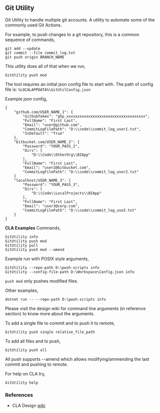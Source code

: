 ## Git Utility
Git Utility to handle multiple git accounts.
A utility to automate some of the commonly used Git Actions.

For example, to push changes to a git repository, this is a common sequence of commands,

    git add --update
    git commit --file commit_log.txt
    git push origin BRANCH_NAME

This utility does all of that when we run,

    GitUtility push mod

The tool requires an initial json config file to start with. The path of config file is:
`%LOCALAPPDATA%\GitUtilConfig.json`

Example json config,

    {
        "github.com/USER_NAME_1": {
            "GithubToken": "ghp_xxxxxxxxxxxxxxxxxxxxxxxxxxxxxxxxxxxx",
            "FullName": "First Last",
            "Email": "user@github.com",
            "CommitLogFilePath": "D:\\code\\commit_log_user1.txt",
            "IsDefault": "True"
        },
        "bitbucket.com/USER_NAME_2": {
            "Password": "YOUR_PASS_2",
            "Dirs": [
                "D:\\Code\\OtherOrg\\BIApp"
            ],
            "FullName": "First Last",
            "Email": "user2@bitbucket.com",
            "CommitLogFilePath": "D:\\code\\commit_log_user2.txt"
        }
        "localhost/USER_NAME_3": {
            "Password": "YOUR_PASS_3",
            "Dirs": [
                "D:\\Code\\LocalProjects\\BIApp"
            ],
            "FullName": "First Last",
            "Email": "user3@corp.com",
            "CommitLogFilePath": "D:\\code\\commit_log_use3.txt"
        }
    }


**CLA Examples**
Commands,

    GitUtility info
    GitUtility push mod
    GitUtility pull
    GitUtility push mod --amend

Example run with POSIX style arguments,

    GitUtility --repo-path D:\pwsh-scripts info
    GitUtility --config-file-path D:\Workspace\Config.json info

`push mod` only pushes modified files.

Other examples,

    dotnet run -- --repo-path D:\pwsh-scripts info

Please visit the design wiki for command line arguments (in reference section) to know more about the
arguments.

To add a single file to commit and to push it to remote,

    GitUtility push single relative_file_path

To add all files and to push,

    GitUtility push all


All push supports --amend which allows modifying/ammending the last commit and pushing to remote.

For help on CLA try,

    GitUtility help


### References
- CLA Design [wiki](https://github.com/atiq-cs/GitUtil/wiki/Command-Line-Arguments-Design)
